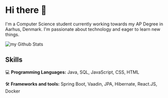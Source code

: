 <!--
**madshd/madshd** is a ✨ _special_ ✨ repository because its `README.md` (this file) appears on your GitHub profile.

Here are some ideas to get you started:

- 🔭 I’m currently working on ...
- 🌱 I’m currently learning ...
- 👯 I’m looking to collaborate on ...
- 🤔 I’m looking for help with ...
- 💬 Ask me about ...
- 📫 How to reach me: ...
- 😄 Pronouns: ...
- ⚡ Fun fact: ...
-->

# Hi there 👋

I'm a Computer Science student currently working towards my AP Degree in Aarhus, Denmark. I'm passionate about technology and eager to learn new things.

<img align="center" src="https://github-readme-stats.vercel.app/api?username=madshd&include_all_commits=true&count_private=true&show_icons=true&line_height=20&title_color=2B5BBD&icon_color=1124BB&text_color=A1A1A1&bg_color=0,000000,130F40" alt="my Github Stats"/>

## Skills

💻 **Programming Languages:** Java, SQL, JavaScript, CSS, HTML

🛠️ **Frameworks and tools:** Spring Boot, Vaadin, JPA, Hibernate, React.JS, Docker
